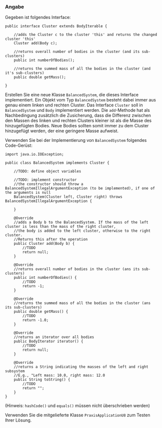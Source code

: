 ### Angabe

Gegeben ist folgendes Interface:

````
public interface Cluster extends BodyIterable {

    //adds the Cluster c to the cluster 'this' and returns the changed cluster 'this'
    Cluster add(Body c);

    //returns overall number of bodies in the cluster (and its sub-clusters)
    public int numberOfBodies();

    //returns the summed mass of all the bodies in the cluster (and it's sub-clusters)
    public double getMass();

}
````

Erstellen Sie eine neue Klasse `BalancedSystem`, die dieses Interface implementiert. Ein Objekt vom Typ `BalancedSystem` besteht dabei immer aus genau einem linken und rechten Cluster. Das Interface `Cluster` soll in `BalancedSystem` und `Body` implementiert werden. Die `add`-Methode hat als Nachbedingung zusätzlich die Zusicherung, dass die Differenz zwischen den Massen des linken und rechten Clusters kleiner ist als die Masse des hinzugefügten Bodies. Neue Bodies sollten somit immer zu dem Cluster hinzugefügt werden, der eine geringere Masse aufweist. 

Verwenden Sie bei der Implementierung von `BalancedSystem` folgendes Code-Gerüst: 

````
import java.io.IOException;

public class BalancedSystem implements Cluster {

    //TODO: define object variables

    //TODO: implement constructor
    //the constructor should throw a BalancedSystemIllegalArgumentException (to be implemented), if one of the arguments is null
    BalancedSystem(Cluster left, Cluster right) throws BalancedSystemIllegalArgumentException {

    }

    @Override
    //adds a Body b to the BalancedSystem. If the mass of the left cluster is less than the mass of the right cluster,
    //the body is added to the left cluster, otherwise to the right cluster.
    //Returns this after the operation
    public Cluster add(Body b) {
        //TODO
        return null;
    }

    @Override
    //returns overall number of bodies in the cluster (ans its sub-clusters)
    public int numberOfBodies() {
        //TODO
        return -1;
    }

    @Override
    //returns the summed mass of all the bodies in the cluster (ans its sub-clusters)
    public double getMass() {
        //TODO
        return -1.0;
    }

    @Override
    //returns an iterator over all bodies
    public BodyIterator iterator() {
        //TODO
        return null;
    }

    @Override
    //returns a String indicating the masses of the left and right subsystem
    //E.g., "Left mass: 10.0, right mass: 12.0
    public String toString() {
        //TODO
        return "";
    }
}

````

(Hinweis: `hashCode()` und `equals()` müssen nicht überschrieben werden)

Verwenden Sie die mitgelieferte Klasse `PraxisApplicationU8` zum Testen Ihrer Lösung.



